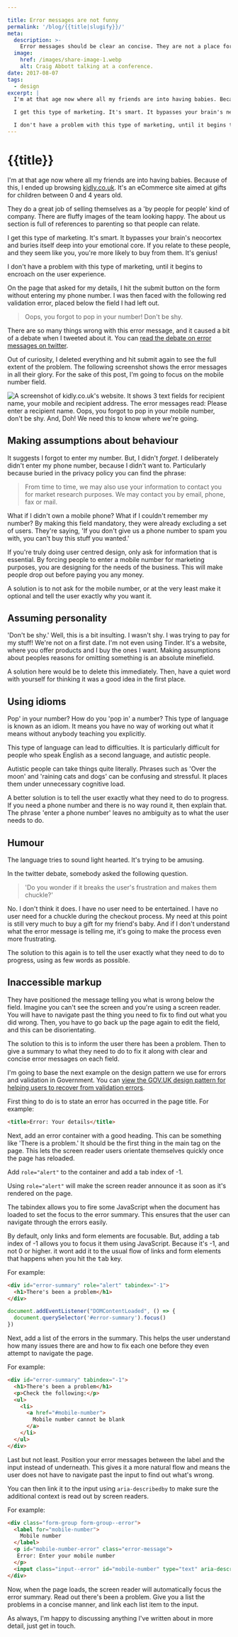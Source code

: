 ```yaml
---

title: Error messages are not funny
permalink: '/blog/{{title|slugify}}/'
meta:
  description: >-
    Error messages should be clear an concise. They are not a place for humour or 'brand voice'.
  image:
    href: /images/share-image-1.webp
    alt: Craig Abbott talking at a conference.
date: 2017-08-07
tags:
  - design
excerpt: |
  I'm at that age now where all my friends are into having babies. Because of this, I ended up browsing [kidly.co.uk](http://kidly.co.uk). It's an eCommerce site aimed at gifts for 0-4-year-olds. They do a great job of selling themselves as a 'by people for people' kind of company. There are fluffy images of the team looking happy. The about us section is full of references to parenting so that people can relate.

  I get this type of marketing. It's smart. It bypasses your brain's neocortex and buries itself deep into your emotional core. If you relate to these people, and they seem like you, you're more likely to buy from them. It's genius.

  I don't have a problem with this type of marketing, until it begins to encroach on the user experience.
---
```


# {{title}}

I'm at that age now where all my friends are into having babies. Because of this, I ended up browsing [kidly.co.uk](http://kidly.co.uk). It's an eCommerce site aimed at gifts for children between 0 and 4 years old.

They do a great job of selling themselves as a 'by people for people' kind of company. There are fluffy images of the team looking happy. The about us section is full of references to parenting so that people can relate.

I get this type of marketing. It's smart. It bypasses your brain's neocortex and buries itself deep into your emotional core. If you relate to these people, and they seem like you, you're more likely to buy from them. It's genius!

I don't have a problem with this type of marketing, until it begins to encroach on the user experience. 

On the page that asked for my details, I hit the submit button on the form without entering my phone number. I was then faced with the following red validation error, placed below the field I had left out.

> Oops, you forgot to pop in your number! Don't be shy.

There are so many things wrong with this error message, and it caused a bit of a debate when I tweeted about it. You can [read the debate on error messages on twitter](https://twitter.com/abbott567/status/867654758588440576).

Out of curiosity, I deleted everything and hit submit again to see the full extent of the problem. The following screenshot shows the error messages in all their glory. For the sake of this post, I'm going to focus on the mobile number field.

![A screenshot of kidly.co.uk's website. It shows 3 text fields for recipient name, your mobile and recipient address. The error messages read: Please enter a recipient name. Oops, you forgot to pop in your mobile number, don't be shy. And, Doh! We need this to know where we're going.](/images/post/error-messages-are-not-funny.webp)

## Making assumptions about behaviour

It suggests I forgot to enter my number. But, I didn't *forget*. I deliberately didn't enter my phone number, because I didn't want to. Particularly because buried in the privacy policy you can find the phrase: 

> From time to time, we may also use your information to contact you for market research purposes. We may contact you by email, phone, fax or mail.

What if I didn't own a mobile phone? What if I couldn't remember my number? By making this field mandatory, they were already excluding a set of users. They're saying, 'If you don't give us a phone number to spam you with, you can't buy this stuff you wanted.'

If you're truly doing user centred design, only ask for information that is essential. By forcing people to enter a mobile number for marketing purposes, you are designing for the needs of the business. This will make people drop out before paying you any money.

A solution is to not ask for the mobile number, or at the very least make it optional and tell the user exactly why you want it.

## Assuming personality

'Don't be shy.' Well, this is a bit insulting. I wasn't shy. I was trying to pay for my stuff! We're not on a first date. I'm not even using Tinder. It's a website, where you offer products and I buy the ones I want. Making assumptions about peoples reasons for omitting something is an absolute minefield.

A solution here would be to delete this immediately. Then, have a quiet word with yourself for thinking it was a good idea in the first place.

## Using idioms

Pop' in your number? How do you 'pop in' a number? This type of language is known as an idiom. It means you have no way of working out what it means without anybody teaching you explicitly.

This type of language can lead to difficulties. It is particularly difficult for people who speak English as a second language, and autistic people.

Autistic people can take things quite literally. Phrases such as 'Over the moon' and 'raining cats and dogs' can be confusing and stressful. It places them under unnecessary cognitive load.

A better solution is to tell the user exactly what they need to do to progress. If you need a phone number and there is no way round it, then explain that. The phrase 'enter a phone number' leaves no ambiguity as to what the user needs to do.

## Humour

The language tries to sound light hearted. It's trying to be amusing.

In the twitter debate, somebody asked the following question. 

> 'Do you wonder if it breaks the user's frustration and makes them chuckle?' 

No. I don't think it does. I have no user need to be entertained. I have no user need for a chuckle during the checkout process. My need at this point is still very much to buy a gift for my friend's baby. And if I don't understand what the error message is telling me, it's going to make the process even more frustrating.

The solution to this again is to tell the user exactly what they need to do to progress, using as few words as possible.

## Inaccessible markup

They have positioned the message telling you what is wrong below the field. Imagine you can't see the screen and you're using a screen reader. You will have to navigate past the thing you need to fix to find out what you did wrong. Then, you have to go back up the page again to edit the field, and this can be disorientating.

The solution to this is to inform the user there has been a problem. Then to give a summary to what they need to do to fix it along with clear and concise error messages on each field.

I'm going to base the next example on the design pattern we use for errors and validation in Government. You can [view the GOV.UK design pattern for helping users to recover from validation errors](https://design-system.service.gov.uk/patterns/validation/).

First thing to do is to state an error has occurred in the page title. For example:

``` html
<title>Error: Your details</title>
```

Next, add an error container with a good heading. This can be something like 'There is a problem.' It should be the first thing in the main tag on the page. This lets the screen reader users orientate themselves quickly once the page has reloaded.

Add `role="alert"` to the container and add a tab index of -1. 

Using `role="alert"` will make the screen reader announce it as soon as it's rendered on the page.

The tabindex allows you to fire some JavaScript when the document has loaded to set the focus to the error summary. This ensures that the user can navigate through the errors easily.

By default, only links and form elements are focusable. But, adding a tab index of -1 allows you to focus it them using JavaScript. Because it's -1, and not 0 or higher. it wont add it to the usual flow of links and form elements that happens when you hit the <kbd>tab</kbd> key.

For example:
``` html
<div id="error-summary" role="alert" tabindex="-1">
  <h1>There's been a problem</h1>
</div>
```

``` javascript
document.addEventListener("DOMContentLoaded", () => { 
  document.querySelector('#error-summary').focus()
})
```

Next, add a list of the errors in the summary. This helps the user understand how many issues there are and how to fix each one before they even attempt to navigate the page.

For example:
``` html
<div id="error-summary" tabindex="-1">
  <h1>There's been a problem</h1>
  <p>Check the following:</p>
  <ul>
    <li>
      <a href="#mobile-number">
        Mobile number cannot be blank
      </a>
    </li>
  </ul>
</div>
```

Last but not least. Position your error messages between the label and the input instead of underneath. This gives it a more natural flow and means the user does not have to navigate past the input to find out what's wrong. 

You can then link it to the input using `aria-describedby` to make sure the additional context is read out by screen readers.

For example: 
``` html
<div class="form-group form-group--error">
  <label for="mobile-number">
    Mobile number
  </label>
  <p id="mobile-number-error" class="error-message">
   Error: Enter your mobile number
  </p>
  <input class="input--error" id="mobile-number" type="text" aria-describedby="mobile-number-error">
</div>
```

Now, when the page loads, the screen reader will automatically focus the error summary. Read out there's been a problem. Give you a list the problems in a concise manner, and link each list item to the input.

As always, I'm happy to discussing anything I've written about in more detail, just get in touch.
